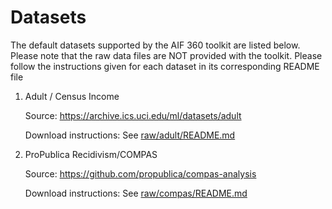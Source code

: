 # Datasets

The default datasets supported by the AIF 360 toolkit are listed below. Please note that the raw data files are NOT provided with the toolkit. Please follow the instructions given for each dataset in its corresponding README file


1. Adult / Census Income 

   Source: <a href="https://archive.ics.uci.edu/ml/datasets/adult">https://archive.ics.uci.edu/ml/datasets/adult</a>

   Download instructions: See [raw/adult/README.md](raw/adult/README.md)


2. ProPublica Recidivism/COMPAS 

   Source: <a href="https://github.com/propublica/compas-analysis">https://github.com/propublica/compas-analysis</a>

   Download instructions: See [raw/compas/README.md](raw/compas/README.md)


